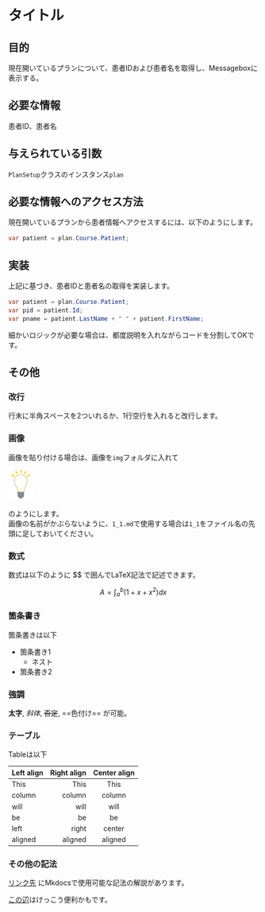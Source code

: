 # タイトル

## 目的

現在開いているプランについて、患者IDおよび患者名を取得し、Messageboxに表示する。

## 必要な情報

患者ID、患者名

## 与えられている引数

`PlanSetup`クラスのインスタンス`plan`

## 必要な情報へのアクセス方法

現在開いているプランから患者情報へアクセスするには、以下のようにします。

```csharp
var patient = plan.Course.Patient;
```

## 実装

上記に基づき、患者IDと患者名の取得を実装します。

```csharp
var patient = plan.Course.Patient;
var pid = patient.Id;
var pname = patient.LastName + " " + patient.FirstName;
```

細かいロジックが必要な場合は、都度説明を入れながらコードを分割してOKです。

## その他

### 改行
行末に半角スペースを2ついれるか、1行空行を入れると改行します。

### 画像
画像を貼り付ける場合は、画像を`img`フォルダに入れて

![fig1](../img/denkyuu_on.png)

のようにします。  
画像の名前がかぶらないように、`1_1.md`で使用する場合は`1_1`をファイル名の先頭に足しておいてください。

### 数式
数式は以下のように $$ で囲んでLaTeX記法で記述できます。

$$
A=\int_{a}^b (1+x+x^2)dx
$$

### 箇条書き
箇条書きは以下

- 箇条書き1
    - ネスト
- 箇条書き2

### 強調
**太字**, *斜体*, ~~否定~~, ==色付け== が可能。

### テーブル
Tableは以下

| Left align | Right align | Center align |
|:-----------|------------:|:------------:|
| This | This | This |
| column | column | column |
| will | will | will |
| be | be | be |
| left | right | center |
| aligned | aligned | aligned |

### その他の記法

[リンク先](https://qiita.com/mebiusbox2/items/a61d42878266af969e3c) にMkdocsで使用可能な記法の解説があります。

[この辺](https://qiita.com/mebiusbox2/items/a61d42878266af969e3c#-%E8%AD%A6%E5%91%8A%E6%96%87)はけっこう便利かもです。

